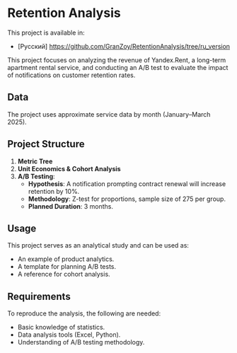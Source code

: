 # Retention Analysis  

This project is available in:
- [Русский] https://github.com/GranZoy/RetentionAnalysis/tree/ru_version

This project focuses on analyzing the revenue of Yandex.Rent, a long-term apartment rental service, and conducting an A/B test to evaluate the impact of notifications on customer retention rates.  

## Data  
The project uses approximate service data by month (January–March 2025).  

## Project Structure  
1. **Metric Tree**  
2. **Unit Economics & Cohort Analysis**  
3. **A/B Testing**:  
   - **Hypothesis**: A notification prompting contract renewal will increase retention by 10%.  
   - **Methodology**: Z-test for proportions, sample size of 275 per group.  
   - **Planned Duration**: 3 months.  

## Usage  
This project serves as an analytical study and can be used as:  
- An example of product analytics.  
- A template for planning A/B tests.  
- A reference for cohort analysis.  

## Requirements  
To reproduce the analysis, the following are needed:  
- Basic knowledge of statistics.  
- Data analysis tools (Excel, Python).  
- Understanding of A/B testing methodology.
